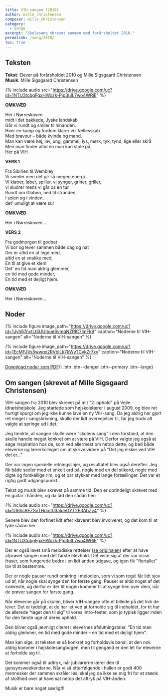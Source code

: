 ```yaml
---
title: VIH-sangen (2010)
author: mille_christensen
composer: mille_christensen
category:
  - Sange
excerpt: "Skolesang skrevet sammen med forårsholdet 2010."
permalink: /sang/2010/
toc: true
---
```


## Teksten

**Tekst**: Elever på forårsholdet 2010 og Mille Sigsgaard Christensen  
**Musik**: Mille Sigsgaard Christensen

{% include audio src="https://drive.google.com/uc?id=1NTU3tobgFgxHWozk-Pjp3uIL7wo4WRiE"  %}

**OMKVÆD**

Her i Nørreskoven   
midt i det bakkede, Jyske landskab    
Går vi rundt og smiler til hinanden.    
Hver en kamp og fordom klarer vi i fællesskab  
Med bravour – både kvinde og mand.  
Man kan være høj, lav, ung, gammel, lys, mørk, tyk, tynd, lige eller skrå  
Men man finder altid en man kan stole på.  
Her på VIH

**VERS 1**

Fra Sibirien til Wembley  
Vi sveder men det gir så megen energi  
Vi klatrer, løber, spiller, vi synger, griner, griller,  
vi sludrer mens vi går os en tur  
Rundt om Globen, ned til stranden,   
i solen og i vinden,  
det' umuligt at være sur

**OMKVÆD**

Her i Nørreskoven...

**VERS 2**

Fra godmorgen til godnat  
Vi bor og lever sammen både dag og nat  
Der er altid en at lege med,  
altid en at snakke med,  
En til at give et klem  
Det' en tid man aldrig glemmer,   
en tid med gode minder,  
En tid med et dejligt hjem.

**OMKVÆD**

Her i Nørreskoven...

## Noder

{% include figure image_path="https://drive.google.com/uc?id=1Jyh67nxtLt5UUIbue6vmqNZRlC7lmFk9" caption="Noderne til VIH-sangen" alt="Noderne til VIH-sangen" %}

{% include figure image_path="https://drive.google.com/uc?id=1EcMFJVs5wwqx2RVbILk7kWyTCvkZr7xv" caption="Noderne til VIH-sangen" alt="Noderne til VIH-sangen" %}

[<i class='far fa-file-pdf'></i> Download noder som PDF](https://drive.google.com/uc?id=1jFLJSBwTVwdeaYyStUh3frER3jy0wtHZ){: .btn .btn--danger .btn--primary .btn--large}

## Om sangen (skrevet af Mille Sigsgaard Christensen)

VIH-sangen fra 2010 blev skrevet på mit "2. ophold" på Vejle Idrætshøjskole. Jeg startede som højskolelærer i august 2009, og blev ret hurtigt spurgt om jeg ikke kunne lave en ny VIH-sang. Da jeg aldrig har gjort ret meget i sangskrivning, skulle der lidt overvejelser til, før jeg trods alt valgte at springe ud i det.

Jeg tænkte, at sangen skulle være "skolens sang" i den forstand, at den skulle handle meget konkret om at være på VIH. Derfor valgte jeg også at søge inspiration hos de, som ved allermest om netop dette, og bad både eleverne og lærerkollegiet om at skrive videre på "Det jeg elsker ved VIH det er..."

Der var ingen specielle retningslinjer, og resultatet blev også derefter. Jeg fik både sedler med et enkelt ord på, nogle med en del stikord, nogle med digte og forskellige rim, og et par stykker med lange fortællinger. 
Det var et rigtig godt udgangspunkt.

Tekst og musik blev skrevet på samme tid. Den er oprindeligt skrevet med en guitar i hånden, og da lød den sådan her:

{% include audio src="https://drive.google.com/uc?id=1zl6hc8EZSvTHomt03aldeGYT2E3AbZy4"  %}

Senere blev den forfinet lidt efter klaveret blev involveret, og det kom til at lyde sådan her:

{% include audio src="https://drive.google.com/uc?id=1NTU3tobgFgxHWozk-Pjp3uIL7wo4WRiE"  %}

Der er også lavet små melodiske rettelser ([se originalen](https://drive.google.com/uc?id=1Zw7xOedI8IchEZVob0C03M0A3zc-ubcH)) efter at have afprøvet sangen med det første elevhold. Det viste sig at der var visse fraser, som fungerede bedre i en lidt anden udgave, og igen fik "flertallet" lov til at bestemme. 

Der er nogle pauser rundt omkring i melodien, som vi som regel får lidt sjov ud af, når nogle skal synge den for første gang. Pauser er altid noget af det sværeste, og derfor er der tit nogen kommer til at synge hen over dem, når de prøver sangen for første gang.

Når eleverne går på skolen, bliver VIH-sangen ofte et billede på det livb de lever. Det er tydeligt, at de har let ved at forholde sig til indholdet, for tit har de allerede "taget den til sig" til vores intro-fester, som jo typisk ligger inden for den første uge af deres ophold. 

Den bliver også jævnligt citeret i elevernes afslutningstaler. "En tid man aldrig glemmer, en tid med gode minder – en tid med et dejligt hjem". 

Man kan sige, at teksten er så konkret og forholdsvis banal, at den nok aldrig kommer i højskolesangbogen, men til gengæld er den let for eleverne at forholde sig til. 

Det kommer også til udtryk, når jubilarerne lærer den til gensynsweekenderne. Når vi så efterfølgende i hallen er godt 400 mennesker der sammen skråler løs, skal jeg da ikke se mig fri for et stænk af stolthed over at have sat netop det aftryk på VIH-ånden. 

Musik er bare noget særligt!!
